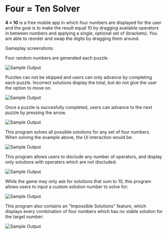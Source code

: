 # Four = Ten Solver
<strong>4 = 10</strong> is a free mobile app in which four numbers are displayed for the user and the goal is to make the result equal 10 by dragging available operators in between numbers and applying a single, optional set of (brackets). You are able to reorder and swap the digits by dragging them around. 

Gameplay screenshots: 

Four random numbers are generated each puzzle.

![Sample Output](https://github.com/DallasHa/Four-Equals-Ten-Solver/blob/ef372b95275d4d50e71b9548a7584c10fa84a77b/screenshot1.png?raw=true "Title")


Puzzles can not be skipped and users can only advance by completing each puzzle. Incorrect solutions display the total, but do not give the user the option to move on.

![Sample Output](https://github.com/DallasHa/Four-Equals-Ten-Solver/blob/ef372b95275d4d50e71b9548a7584c10fa84a77b/screenshot2.png?raw=true "Title")


Once a puzzle is succesfully completed, users can advance to the next puzzle by pressing the arrow.

![Sample Output](https://github.com/DallasHa/Four-Equals-Ten-Solver/blob/ef372b95275d4d50e71b9548a7584c10fa84a77b/screenshot3.png?raw=true "Title")


This program solves all possible solutions for any set of four numbers. When solving the example above, the UI interaction would be:

![Sample Output](https://github.com/DallasHa/Four-Equals-Ten-Solver/blob/aebb2819e38d5c9714ca7cfd12bb21a5a9af0caf/Screenshot4.png?raw=true "Title")

This program allows users to disclude any number of operators, and display only solutions with operaters which are not discluded:

![Sample Output](https://github.com/DallasHa/Four-Equals-Ten-Solver/blob/aebb2819e38d5c9714ca7cfd12bb21a5a9af0caf/Screenshot5.png?raw=true "Title")

While the game may only ask for solutions that sum to 10, this program allows users to input a custom solution number to solve for:

![Sample Output](https://github.com/DallasHa/Four-Equals-Ten-Solver/blob/aebb2819e38d5c9714ca7cfd12bb21a5a9af0caf/Screenshot6.png?raw=true "Title")

This program also contains an "Impossible Solutions" feature, which displays every combination of four numbers which has no viable solution for the target number:

![Sample Output](https://github.com/DallasHa/Four-Equals-Ten-Solver/blob/aebb2819e38d5c9714ca7cfd12bb21a5a9af0caf/Screenshot7.png?raw=true "Title")


